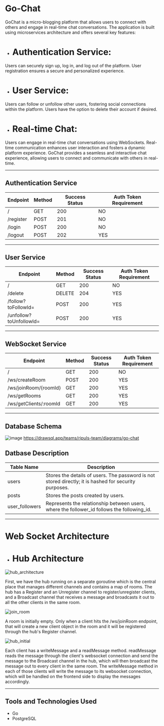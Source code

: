 # Go-Chat

GoChat is a micro-blogging platform that allows users to connect with others and engage in real-time chat conversations. The application is built using microservices architecture and offers several key features:

- # Authentication Service:

Users can securely sign up, log in, and log out of the platform.
User registration ensures a secure and personalized experience.
- # User Service:

Users can follow or unfollow other users, fostering social connections within the platform.
Users have the option to delete their account if desired.
- # Real-time Chat:

Users can engage in real-time chat conversations using WebSockets.
Real-time communication enhances user interaction and fosters a dynamic platform experience.
GoChat provides a seamless and interactive chat experience, allowing users to connect and communicate with others in real-time.

***

## Authentication Service

| Endpoint   | Method | Success Status | Auth Token Requirement |
| ---------- | ------ | -------------- | --------------------- |
| /          | GET    | 200            | NO                    |
| /register  | POST   | 201            | NO                    |
| /login     | POST   | 200            | NO                    |
| /logout    | POST   | 202            | YES                   |

***

## User Service
| Endpoint                    | Method | Success Status | Auth Token Requirement |
| --------------------------- | ------ | -------------- | --------------------- |
| /                           | GET    | 200            | NO                    |
| /delete                     | DELETE | 204            | YES                   |
| /follow?toFollowId=         | POST   | 200            | YES                   |
| /unfollow?toUnfollowId=     | POST   | 200            | YES                   |

***
## WebSocket Service

| Endpoint                    | Method | Success Status | Auth Token Requirement |
| --------------------------- | ------ | -------------- | --------------------- |
| /                           | GET    | 200            | NO                    |
| /ws/createRoom              | POST   | 200            | YES                   |
| /ws/joinRoom/{roomId}       | GET    | 200            | YES                   |
| /ws/getRooms                | GET    | 200            | YES                   |
| /ws/getClients/:roomId      | GET    | 200            | YES                   |

***
## Database Schema
![image](https://github.com/RipulHandoo/Go-Chat/assets/107461226/3e901df2-ed82-4b04-ab38-acc3f69dc6f2)
https://drawsql.app/teams/ripuls-team/diagrams/go-chat

## Datbase Description
| Table Name        | Description                                                                                     |
| ----------------- | ----------------------------------------------------------------------------------------------- |
| users             | Stores the details of users. The password is not stored directly; it is hashed for security purposes. |
| posts             | Stores the posts created by users.                                                        |
| user_followers    | Represents the relationship between users, where the follower_id follows the following_id.     |

***
# Web Socket Architecture
- # Hub Architecture
  
![hub_architecture](https://github.com/RipulHandoo/Go-Chat/assets/107461226/a03aedf4-801c-458c-9778-ae049ffeaf4c)

First, we have the hub running on a separate goroutine which is the central place that manages different channels and contains a map of rooms. The hub has a Register and an Unregister channel to register/unregister clients, and a Broadcast channel that receives a message and broadcasts it out to all the other clients in the same room.

![join_room](https://github.com/RipulHandoo/Go-Chat/assets/107461226/eef7c3f4-b188-425d-9e4d-9dea1cc70f87)

A room is initially empty. Only when a client hits the /ws/joinRoom endpoint, that will create a new client object in the room and it will be registered through the hub's Register channel.

![hub_initial](https://github.com/RipulHandoo/Go-Chat/assets/107461226/6c1702e9-479d-4872-a012-235348f41820)

Each client has a writeMessage and a readMessage method. readMessage reads the message through the client's websocket connection and send the message to the Broadcast channel in the hub, which will then broadcast the message out to every client in the same room. The writeMessage method in each of those clients will write the message to its websocket connection, which will be handled on the frontend side to display the messages accordingly.

***
## Tools and Technologies Used

- Go
- PostgreSQL
